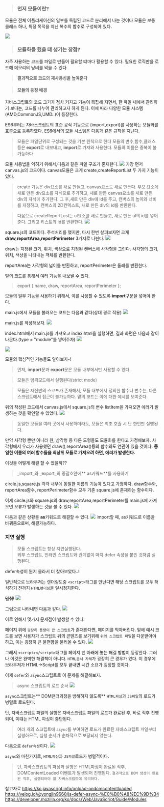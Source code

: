 > ### 먼저 모듈이란?
모듈은 전체 어플리케이션의 일부를 독립된 코드로 분리해서 나눈 것이다
모듈은 보통 클래스 하나, 특정 목적을 지닌 복수의 함수로 구성되어 있다.



![](https://velog.velcdn.com/images/khj0426/post/c582888c-8f68-4fdb-9896-f498b8c0ce43/image.png)

> ### 모듈화를 했을 떄 생기는 장점?
자주 사용하는 코드를 파일로 만들어 필요할 떄마다 활용할 수 있다.
필요한 로직만을 로드해 메모리의 낭비를 막을 수 있다.
>**결과적으로 코드의 재사용성을 높여준다**


> ####  모듈의 등장 배경
자바스크립트의 코드 크기가 점차 커지고 기능이 복잡해 지면서, 
한 파일 내에서 관리하기 보다는, 코드를 나누어 관리하고자 하게 된다.
이에 따라 다양한 모듈 시스템 (AMD,CommonJS,UMD..)이 등장한다.

ES6부터는 자바스크립트의 표준 공식 기능으로 (import,export)를 사용하는 모듈화를 표준으로 등록하였다.
ES6에서의 모듈 시스템은 다음과 같은 규칙을 지닌다.
> 모듈은 파일단위로 구성되는 것을 기본 원칙으로 한다
모듈의 변수,함수,클래스 등은 **export**로 내보내고, **import**로 가져와 사용한다.
모듈의 이름은 중복이 불가능하다

모듈 사용법을 익히기 위해서,다음과 같은 파일 구조가 존재한다.
![](https://velog.velcdn.com/images/khj0426/post/959dfdeb-800c-4a1f-8a9a-ffec7e288880/image.png)
가장 먼저 canvas.js의 코드이다.
canvas모듈은 크게 create,createReportList 두 가지 기능이 있다.

>create 기능은 div요소를 새로 만들고, canvas요소도 새로 만든다. 
부모 요소에 새로 만든 div요소를 자식으로 추가하고, 새로 만든 canvas요소를 새로 만든 div의 자식에 추가한다. 
그 후,새로 만든 div에 id를 주고, 캔버스의 높이와 너비를 지정하고, 캔버스의 2D컨텍스트, 새로 만든 div의 id를 반환한다.

> 다음으로 createReportLust는 ul요소를 새로 만들고, 새로 만든 ul의 id를 넣어준다. 그리고 리스트의 id를 반환한다.
![](https://velog.velcdn.com/images/khj0426/post/faba5ac1-41ad-401e-bf36-719d098e66d9/image.png)







square.js의 코드이다.
주석처리를 했지만, 다시 한번 살펴보자면
크게 **draw,reportArea,reportPerimeter** 3가지로 나뉜다.
![](https://velog.velcdn.com/images/khj0426/post/9fb45bdf-b9ef-4214-9504-0eb6a65fd862/image.png)

draw는 지정된 크기, 위치, 색상으로 지정된 캔버스에 사각형을 그린다. 
사각형의 크기, 위치, 색상을 나타내는 객체를 반환한다.

reportArea는 사각형의 넓이를 반환하고, reportPerimeter은 둘레를 반환한다.

밑의 코드를 통해서 여러 기능을 내보낼 수 있다.
> export { name, draw, reportArea, reportPerimeter };

모듈의 일부 기능을 사용하기 위해서, 이를 사용할 수 있도록 **import**구문을 넣어야 한다.

main.js에서 모듈을 불러오는 코드는 다음과 같다(상대 경로 적용)
![](https://velog.velcdn.com/images/khj0426/post/615b5c3d-0290-4b6b-aa6e-63f075806dc4/image.png)

main.js를 작성해보자.
![](https://velog.velcdn.com/images/khj0426/post/51fbf83c-f03a-41e2-8240-d398c652b5ac/image.png)

index.html에서 main.js를 가져오고 index.html을 실행하면, 결과 화면은 다음과 같이 나온다.(type = "module"를 넣어주자)
![](https://velog.velcdn.com/images/khj0426/post/38af2398-16a3-4ddb-86fb-817959c2fcfc/image.png)

![](https://velog.velcdn.com/images/khj0426/post/dfb00902-943f-4fa2-b76c-826f70452ebb/image.png)

모듈의 핵심적인 기능들도 알아보자-! 
> 먼저, **import**문과 **export**문은 모듈 내부에서만 사용할 수 있다.

> 모듈은 엄격모드에서 실행된다(strict mode) 

> 모듈은 자신만의 스코프가 존재해서, 모듈 내부에서 정의한 함수나 변수는, 다른 스크립트에서 접근이 불가능하다. 밑의 코드는 이에 대한 예시를 보여준다.

위의 작성된 코드에서 canvas.js에서 square.js의 변수 listItem을 가져오면 에러가 발생하는 것을 확인할 수 있었다.
![](https://velog.velcdn.com/images/khj0426/post/ca03dad9-7f61-4b44-af45-a8a46cc85dfa/image.png)
> 동일한 모듈을 여러 곳에서 사용하더라도, 모듈은 최초 호출 시 단 한번만 실행된다.

만약 사각형 뿐만 아니라 원, 삼각형 등 다른 도형들도 모듈화를 한다고 가정해보자. 사각형에서 우리가 사용했던 draw(),reportArea()등의 함수와도 연관이 있을 것이다. 
**동일한 이름의 여러 함수들을 최상위 모듈로 가져오려 하면, 에러가 발생한다.**

이것을 어떻게 해결 할 수 있을까??
> _import_와 _export_의 중괄호안에** as키워드**를 사용하기


circle.js,square.js 각각 내부에 동일한 이름의 기능이 있다고 가정하자.
draw함수와, reportArea함수, reportPerimeter함수 모두 기존 square.js에 존재하는 함수이다.

이제 circle.js와 square.js의 draw,reportArea,reportPerimeter를 main.js에 가져오면 오류가 발생하는 것을 볼 수 있다.
![](https://velog.velcdn.com/images/khj0426/post/0396514f-d88a-4928-8733-8030ca7687d8/image.png)

다음과 같은 상황을 **as**키워드로 해결할 수 있다.
![](https://velog.velcdn.com/images/khj0426/post/79ef83c3-67dc-46cd-8db9-563049ecc12a/image.png)
import할 때, as키워드로 이름을 바꿔줌으로써, 해결가능하다.

###  지연 실행
> 모듈 스크립트는 항상 지연실행된다.                      
외부 스크립트, 인라인 스크립트와 관계없이 마치 defer 속성을 붙인 것처럼 실행된다.

defer속성이 뭔지 몰라서 더 찾아보았다..!

일반적으로 브라우저는 랜더링도중 ```<script>```태그를 만난다면 해당 스크립트를 모두 해석하기 전까지 ```HTML랜더링```을 일시정지한다.

~~멈춰!~~
![](https://velog.velcdn.com/images/khj0426/post/b73ccfc7-8fed-4a8b-94c0-794f0088d474/image.png)

그림으로 나타내면 다음과 같다.
![](https://velog.velcdn.com/images/khj0426/post/c5385d86-9aed-4a34-b65d-10e69adeec9b/image.png)

이로 인해서 몇가지 문제점이 발생할 수 있다.

 페이지 위에 ```굉장히 용량이 큰 스크립트```가 존재한다면, 페이지를 막아버린다.
 밑에 예시 코드를 보면 사용자가 스크립트 뒤의 콘텐츠를 보기위해
 ```위의 스크립트 파일```을 다운받아야 하고, 이는 굉장히 큰 불편함을 불러올 수 있다.
 ![](https://velog.velcdn.com/images/khj0426/post/5e6240d0-4ec5-41f0-9cc2-eb87d59c8248/image.png)
 
 그래서 ```<script></script>```태그를 페이지 맨 아래에 놓는 해결 방법이 등장한다.
 그러나 이것은 완벽한 해결책이 아니다. ```HTML문서 자체```가 굉장히 큰 경우가 있다.
 이 경우에 브라우저가 HTML->Script를 모두 끝내면 시간 소요가 굉장할 것이다.
 
 이제 ```defer```와 ```async```스크립트로 이 문제를 해결해보자.
 
>  async 스크립트의 로드 순서 ![](https://velog.velcdn.com/images/khj0426/post/d6d92ef8-ef6b-4202-9590-8fe63c89600b/image.png)

 
```async```스크립트는** DOM랜더과정을 방해하지 않도록** 
```HTML파싱```과 ```JS파일```의 로드가 병렬로 로드된다.

단, 자바스크립트 파일의 실행은 자바스크립트 파일의 로드가 완료된 후, 바로 직후 진행되며, 이떄는 HTML 파싱이 중단된다.

> 여러 개의 스크립트에 ```async```를 부여하면 로드가 완료된 자바스크립트 파일부터 실행하므로, 실행 순서가 순차적으로 보장되지 않는다.

다음으로 ```defer속성```이다.
![](https://velog.velcdn.com/images/khj0426/post/bc1e29c4-4d95-478c-a8fd-2a8c9f51827d/image.png)

```async```와 마찬가지로, ```HTML파싱```과 ```JS파일```로드가 병렬적이다.
> 단, 자바스크립트의 파싱과 실행은 HTML파싱이 완료된 직후, DOMContentLoaded 이벤트가 발생되어 진헹된다. 
```결과적으로 DOM 생성이 완료된 직후, 실행되어야 할 자바스크립트에 유리하다.```

참고자료 
https://ko.javascript.info/onload-ondomcontentloaded
https://velog.io/@yongjin9660/js-defer-async-%EC%B0%A8%EC%9D%B4
https://developer.mozilla.org/ko/docs/Web/JavaScript/Guide/Modules
 







